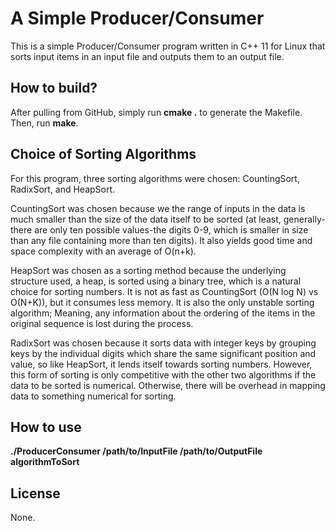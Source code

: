 # A Simple Producer/Consumer

This is a simple Producer/Consumer program written in C++ 11 for Linux that sorts input items in an input file and outputs them to an output file.

## How to build?

After pulling from GitHub, simply run **cmake .** to generate the Makefile. Then, run **make**.

## Choice of Sorting Algorithms

For this program, three sorting algorithms were chosen: CountingSort, RadixSort, and HeapSort.

CountingSort was chosen because we the range of inputs in the data is much smaller than the size of the data itself to be sorted (at least, generally-there are only ten possible values-the digits 0-9, which is smaller in size than any file containing more than ten digits). It also yields good time and space complexity with an average of O(n+k).

HeapSort was chosen as a sorting method because the underlying structure used, a heap, is sorted using a binary tree, which is a natural choice for sorting numbers. It is not as fast as CountingSort (O(N log N) vs O(N+K)), but it consumes less memory. It is also the only unstable sorting algorithm; Meaning, any information about the ordering of the items in the original sequence is lost during the process.

RadixSort was chosen because it sorts data with integer keys by grouping keys by the individual digits which share the same significant position and value, so like HeapSort, it lends itself towards sorting numbers. However, this form of sorting is only competitive with the other two algorithms if the data to be sorted is numerical. Otherwise, there will be overhead in mapping data to something numerical for sorting. 

## How to use

**./ProducerConsumer  /path/to/InputFile /path/to/OutputFile algorithmToSort**


## License

None.
